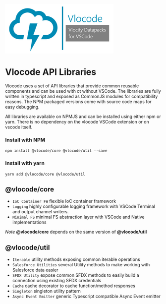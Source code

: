 <img src="https://raw.githubusercontent.com/Codeneos/vlocode/master/packages/vscode-extension/resources/logo1.png" height="160">

# Vlocode API Libraries

Vlocode uses a set of API libraries that provide common reusable components and can be used with ot without VSCode. The libraries are fully written in typescript and exposed as CommonJS modules for compatibility reasons. The NPM packaged versions come with source code maps for easy debugging.

All libraries are available on NPMJS and can be installed using either npm or yarn. There is no dependency on the vlocode VSCode extension or on vscode itself.

### Install with NPM

```shell
npm install @vlocode/core @vlocode/util --save
```

### Install with yarn

```shell
yarn add @vlocode/core @vlocode/util
```

## **@vlocode/core**

-   `IoC Container FW` flexible IoC container framework
-   `Logging` highly configurable logging framework with VSCode Terminal and output channel writers.
-   `Minimal FS` minimal FS abstraction layer with VSCode and Native implementations

_Note_ **@vlocode/core** depends on the same version of **@vlocode/util**

## **@vlocode/util**

-   `Iterable` utility methods exposing common iterable operations
-   `Salesforce Utilities` several Utility methods to make working with Salesforce data easier
-   `SFDX Utility` expose common SFDX methods to easily build a connection using existing SFDX credentials
-   `Cache` cache decorator to cache function/method responses
-   `Singleton` singleton utility pattern
-   `Async Event Emitter` generic Typescript compatible Async Event emitter
